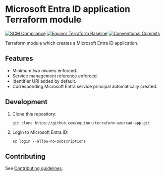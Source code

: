 # Microsoft Entra ID application Terraform module

[![SCM Compliance](https://scm-compliance-api.radix.equinor.com/repos/equinor/terraform-azuread-app/badge)](https://scm-compliance-api.radix.equinor.com/repos/equinor/terraform-azuread-app/badge)
[![Equinor Terraform Baseline](https://img.shields.io/badge/Equinor%20Terraform%20Baseline-1.0.0-blueviolet)](https://github.com/equinor/terraform-baseline)
[![Conventional Commits](https://img.shields.io/badge/Conventional%20Commits-1.0.0-yellow.svg)](https://conventionalcommits.org)

Terraform module which creates a Microsoft Entra ID application.

## Features

- Minimum two owners enforced.
- Service management reference enforced.
- Identifier URI added by default.
- Corresponding Microsoft Entra service principal automatically created.

## Development

1. Clone this repository:

    ```console
    git clone https://github.com/equinor/terraform-azuread-app.git
    ```

1. Login to Microsoft Entra ID:

    ```console
    az login --allow-no-subscriptions
    ```

## Contributing

See [Contributing guidelines](https://github.com/equinor/terraform-baseline/blob/main/CONTRIBUTING.md).

